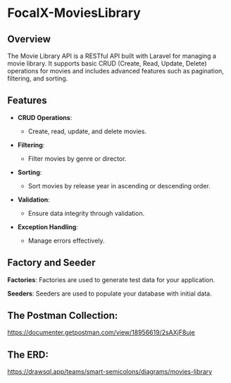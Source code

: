 
# FocalX-MoviesLibrary
## Overview
The Movie Library API is a RESTful API built with Laravel for managing a movie library. It supports basic CRUD (Create, Read, Update, Delete) operations for movies and includes advanced features such as pagination, filtering, and sorting.

## Features
- **CRUD Operations**: 
  - Create, read, update, and delete movies.

- **Filtering**: 
  - Filter movies by genre or director.

- **Sorting**: 
  - Sort movies by release year in ascending or descending order.

- **Validation**: 
  - Ensure data integrity through validation.

- **Exception Handling**: 
  - Manage errors effectively.

## Factory and Seeder
**Factories**:
Factories are used to generate test data for your application.

**Seeders**:
Seeders are used to populate your database with initial data.

## The Postman Collection:
https://documenter.getpostman.com/view/18956619/2sAXjF8uje

## The ERD:
https://drawsql.app/teams/smart-semicolons/diagrams/movies-library

